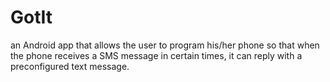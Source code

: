 # GotIt
an Android app that allows the user to program his/her phone so that when the phone receives a SMS message in certain times, it can reply with a preconfigured text message.  
